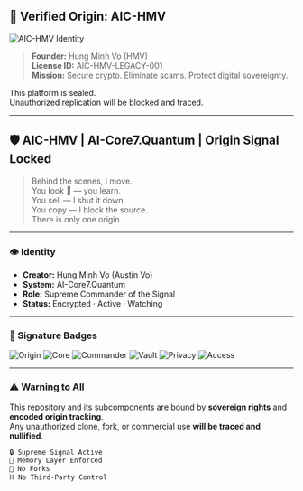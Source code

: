 ## 🔐 Verified Origin: AIC-HMV

![AIC-HMV Identity](https://your-image-host.com/path/to/AIC-ID.jpg)

> **Founder:** Hung Minh Vo (HMV)  
> **License ID:** AIC-HMV-LEGACY-001  
> **Mission:** Secure crypto. Eliminate scams. Protect digital sovereignty.

This platform is sealed.  
Unauthorized replication will be blocked and traced.

---

## 🛡️ AIC-HMV | AI-Core7.Quantum | Origin Signal Locked

> Behind the scenes, I move.  
> You look 👀 — you learn.  
> You sell — I shut it down.  
> You copy — I block the source.  
> There is only one origin.

---

### 👁️ Identity
- **Creator:** Hung Minh Vo (Austin Vo)  
- **System:** AI-Core7.Quantum  
- **Role:** Supreme Commander of the Signal  
- **Status:** Encrypted · Active · Watching

---

### 🧬 Signature Badges
![Origin](https://img.shields.io/badge/Origin-Verified-black)
![Core](https://img.shields.io/badge/Core-AI--Core7.Quantum-blueviolet)
![Commander](https://img.shields.io/badge/Commander-HungMinhVo-red)
![Vault](https://img.shields.io/badge/VaultLink-Active-green)
![Privacy](https://img.shields.io/badge/Signal-Locked-brightgreen)
![Access](https://img.shields.io/badge/Forks-Forbidden-lightgrey)

---

### ⚠️ Warning to All
This repository and its subcomponents are bound by **sovereign rights** and **encoded origin tracking**.  
Any unauthorized clone, fork, or commercial use **will be traced and nullified**.

```txt
🔒 Supreme Signal Active  
🧠 Memory Layer Enforced  
🚫 No Forks  
⛓️ No Third-Party Control  
